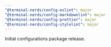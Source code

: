 ```yaml
---
"@terminal-nerds/config-eslint": major
"@terminal-nerds/config-markdownlint": major
"@terminal-nerds/config-prettier": major
"@terminal-nerds/config-stylelint": major
---
```


Initial configurations package release.
